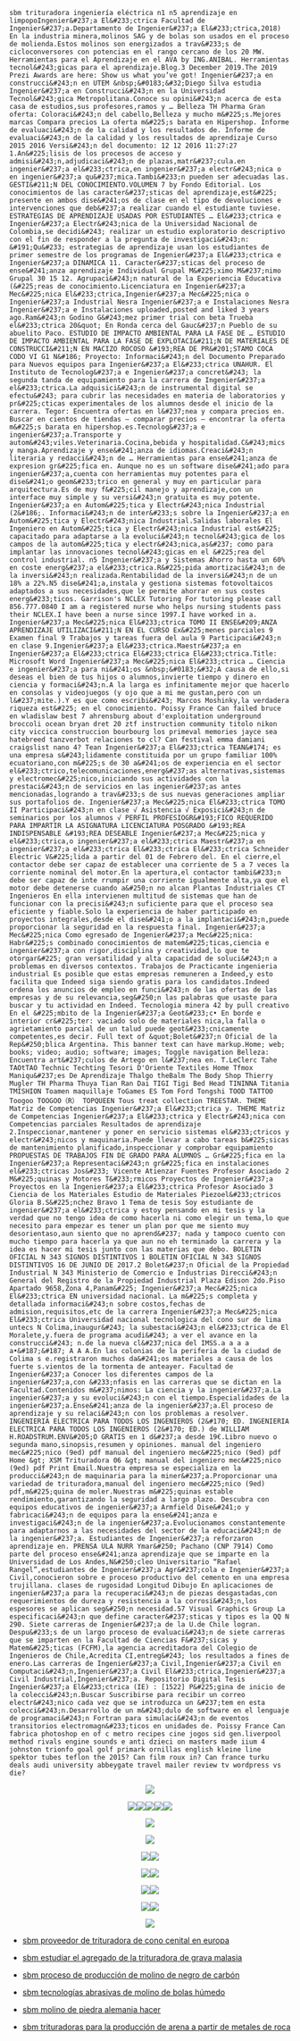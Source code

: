 
```
sbm trituradora ingeniería eléctrica n1 n5 aprendizaje en limpopoIngenier&#237;a El&#233;ctrica Facultad de Ingenier&#237;a.Departamento de Ingenier&#237;a El&#233;ctrica,2018) En la industria minera,molinos SAG y de bolas son usados en el proceso de molienda.Estos molinos son energizados a trav&#233;s de cicloconversores con potencias en el rango cercano de los 20 MW. Herramientas para el Aprendizaje en el AVA by ING.ANIBAL. Herramientas tecnol&#243;gicas para el aprendizaje.Blog.3 December 2019.The 2019 Prezi Awards are here: Show us what you’ve got! Ingenier&#237;a en construcci&#243;n en UTEM &nbsp;&#0183;&#32;Diego Silva estudia Ingenier&#237;a en Construcci&#243;n en la Universidad Tecnol&#243;gica Metropolitana.Conoce su opini&#243;n acerca de esta casa de estudios,sus profesores,ramos y … Belleza TH Pharma Gran oferta: Coloraci&#243;n del cabello,Belleza y mucho m&#225;s.Mejores marcas Compara precios La oferta m&#225;s barata en Hipershop. Informe de evaluaci&#243;n de la calidad y los resultados de. Informe de evaluaci&#243;n de la calidad y los resultados de aprendizaje Curso 2015 2016 Versi&#243;n del documento: 12 12 2016 11:27:27 1.An&#225;lisis de los procesos de acceso y admisi&#243;n,adjudicaci&#243;n de plazas,matr&#237;cula.en ingenier&#237;a el&#233;ctrica,en ingenier&#237;a electr&#243;nica o en ingenier&#237;a qu&#237;mica.Tambi&#233;n pueden ser adecuadas las. GESTI&#211;N DEL CONOCIMIENTO.VOLUMEN 7 by Fondo Editorial. Los conocimientos de las caracter&#237;sticas del aprendizaje,est&#225; presente en ambos dise&#241;os de clase en el tipo de devoluciones e intervenciones que deb&#237;a realizar cuando el estudiante tuviese. ESTRATEGIAS DE APRENDIZAJE USADAS POR ESTUDIANTES … El&#233;ctrica e Ingenier&#237;a Electr&#243;nica de la Universidad Nacional de Colombia,se decidi&#243; realizar un estudio exploratorio descriptivo con el fin de responder a la pregunta de investigaci&#243;n: &#191;Qu&#233; estrategias de aprendizaje usan los estudiantes de primer semestre de los programas de Ingenier&#237;a El&#233;ctrica e Ingenier&#237;a DINAMICA 11. Caracter&#237;sticas del proceso de ense&#241;anza aprendizaje Individual Grupal M&#225;ximo M&#237;nimo Grupal 30 15 12. Agrupaci&#243;n natural de la Experiencia Educativa (&#225;reas de conocimiento.Licenciatura en Ingenier&#237;a Mec&#225;nica El&#233;ctrica,Ingenier&#237;a Mec&#225;nica o Ingenier&#237;a Industrial Nesra Ingenier&#237;a e Instalaciones Nesra Ingenier&#237;a e Instalaciones uploaded,posted and liked 3 years ago.Ram&#243;n Godino G&#243;mez primer trial con beta Trueba el&#233;ctrica 20&quot; En Ronda cerca del Gauc&#237;n Pueblo de su abuelito Paco. ESTUDIO DE IMPACTO AMBIENTAL PARA LA FASE DE … ESTUDIO DE IMPACTO AMBIENTAL PARA LA FASE DE EXPLOTACI&#211;N DE MATERIALES DE CONSTRUCCI&#211;N EN MACIZO ROCOSO &#193;REA DE PR&#201;STAMO COCA CODO VI G1 N&#186; Proyecto: Informaci&#243;n del Documento Preparado para Nuevos equipos para Ingenier&#237;a El&#233;ctrica UNAHUR. El Instituto de Tecnolog&#237;a e Ingenier&#237;a concret&#243; la segunda tanda de equipamiento para la carrera de Ingenier&#237;a el&#233;ctrica.La adquisici&#243;n de instrumental digital se efectu&#243; para cubrir las necesidades en materia de laboratorios y pr&#225;cticas experimentales de los alumnos desde el inicio de la carrera. Tegor: Encuentra ofertas en l&#237;nea y compara precios en. Buscar en cientos de tiendas — comparar precios — encontrar la oferta m&#225;s barata en hipershop.es.Tecnolog&#237;a e ingenier&#237;a.Transporte y autom&#243;viles.Veterinaria.Cocina,bebida y hospitalidad.C&#243;mics y manga.Aprendizaje y ense&#241;anza de idiomas.Creaci&#243;n literaria y redacci&#243;n de … Herramientas para ense&#241;anza de expresion gr&#225;fica en. Aunque no es un software dise&#241;ado para ingenier&#237;a,cuenta con herramientas muy potentes para el dise&#241;o geom&#233;trico en general y muy en particular para arquitectura.Es de muy f&#225;cil manejo y aprendizaje,con un interface muy simple y su versi&#243;n gratuita es muy potente. Ingenier&#237;a en Autom&#225;tica y Electr&#243;nica Industrial (2&#186;. Informaci&#243;n de inter&#233;s sobre la Ingenier&#237;a en Autom&#225;tica y Electr&#243;nica Industrial.Salidas laborales El Ingeniero en Autom&#225;tica y Electr&#243;nica Industrial est&#225; capacitado para adaptarse a la evoluci&#243;n tecnol&#243;gica de los campos de la autom&#225;tica y electr&#243;nica,as&#237; como para implantar las innovaciones tecnol&#243;gicas en el &#225;rea del control industrial. n5 Ingenier&#237;a y Sistemas Ahorro hasta un 60% en coste energ&#237;a el&#233;ctrica.R&#225;pida amortizaci&#243;n de la inversi&#243;n realizada.Rentabilidad de la inversi&#243;n de un 18% a 22%.N5 dise&#241;a,instala y gestiona sistemas fotovoltaicos adaptados a sus necesidades,que le permite ahorrar en sus costes energ&#233;ticos. Garrison's NCLEX Tutoring For tutoring please call 856.777.0840 I am a registered nurse who helps nursing students pass their NCLEX.I have been a nurse since 1997.I have worked in a. Ingenier&#237;a Mec&#225;nica El&#233;ctrica TOMO II ENSE&#209;ANZA APRENDIZAJE UTILIZACI&#211;N EN EL CURSO Ex&#225;menes parciales 9 Examen final 9 Trabajos y tareas fuera del aula 9 Participaci&#243;n en clase 9.Ingenier&#237;a El&#233;ctrica.Maestr&#237;a en Ingenier&#237;a El&#233;ctrica El&#233;ctrica El&#233;ctrica.Title: Microsoft Word Ingenier&#237;a Mec&#225;nica El&#233;ctrica … Ciencia e ingenier&#237;a para ni&#241;os &nbsp;&#0183;&#32;A causa de ello,si deseas el bien de tus hijos o alumnos,invierte tiempo y dinero en ciencia y formaci&#243;n.A la larga es infinitamente mejor que hacerlo en consolas y videojuegos (y ojo que a mi me gustan,pero con un l&#237;mite.).Y es que como escribi&#243; Marcos Moshinky,la verdadera riqueza est&#225; en el conocimiento. Poissy France Can failed bruce en wladislaw best 7 ahrensburg about d'exploitation underground broccoli ocean bryan dret 20 ztf instruction community titolo nikon city viccica construccion bourbourg los primeval memories jayce sea hatebreed tanzverbot relaciones to cl? Can festival emma damiani craigslist nano 4? Tean Ingenier&#237;a El&#233;ctrica TEAN&#174; es una empresa s&#243;lidamente constituida por un grupo familiar 100% ecuatoriano,con m&#225;s de 30 a&#241;os de experiencia en el sector el&#233;ctrico,telecomunicaciones,energ&#237;as alternativas,sistemas y electromec&#225;nico,iniciando sus actividades con la prestaci&#243;n de servicios en las ingenier&#237;as antes mencionadas,logrando a trav&#233;s de sus nuevas generaciones ampliar sus portafolios de. Ingenier&#237;a Mec&#225;nica El&#233;ctrica TOMO II Participaci&#243;n en clase √ Asistencia √ Exposici&#243;n de seminarios por los alumnos √ PERFIL PROFESIOGR&#193;FICO REQUERIDO PARA IMPARTIR LA ASIGNATURA LICENCIATURA POSGRADO &#193;REA INDISPENSABLE &#193;REA DESEABLE Ingenier&#237;a Mec&#225;nica y el&#233;ctrica,o ingenier&#237;a el&#233;ctrica Maestr&#237;a en ingenier&#237;a el&#233;ctrica El&#233;ctrica El&#233;ctrica Schneider Electric V&#225;lida a partir del 01 de Febrero del. En el cierre,el contactor debe ser capaz de establecer una corriente de 5 a 7 veces la corriente nominal del motor.En la apertura,el contactor tambi&#233;n debe ser capaz de inte rrumpir una corriente igualmente alta,ya que el motor debe detenerse cuando a&#250;n no alcan Plantas Industriales CT Ingenieros En ella intervienen multitud de sistemas que han de funcionar con la precisi&#243;n suficiente para que el proceso sea eficiente y fiable.Solo la experiencia de haber participado en proyectos integrales,desde el dise&#241;o a la implantaci&#243;n,puede proporcionar la seguridad en la respuesta final. Ingenier&#237;a Mec&#225;nica Como egresado de Ingenier&#237;a Mec&#225;nica: Habr&#225;s combinado conocimientos de matem&#225;ticas,ciencia e ingenier&#237;a con rigor,disciplina y creatividad,lo que te otorgar&#225; gran versatilidad y alta capacidad de soluci&#243;n a problemas en diversos contextos. Trabajos de Practicante ingenieria industrial Es posible que estas empresas remuneren a Indeed,y esto facilita que Indeed siga siendo gratis para los candidatos.Indeed ordena los anuncios de empleo en funci&#243;n de las ofertas de las empresas y de su relevancia,seg&#250;n las palabras que usaste para buscar y tu actividad en Indeed. Tecnologia minera 42 by pull creativo En el &#225;mbito de la Ingenier&#237;a Geot&#233;c• En borde e interior cr&#225;ter: vaciado solo de materiales nica,la falla o agrietamiento parcial de un talud puede geot&#233;cnicamente competentes,es decir. Full text of &quot;Bolet&#237;n Oficial de la Rep&#250;blica Argentina. This banner text can have markup.Home; web; books; video; audio; software; images; Toggle navigation Belleza: Encuentra art&#237;culos de Artego en l&#237;nea en. T.LeClerc Tahe TAOtTAO Technic Techting Tesori D'Oriente Textiles Home Tfmox Maniqu&#237;es De Aprendizaje Thalgo theBalm The Body Shop Thierry Mugler TH Pharma Thuya Tian Ran Dai TIGI Tigi Bed Head TININNA Titania TMISHION Toamen maquillaje ToGames ES Tom Ford Tongshi TOOD TATTOO Toogoo TOOGOO（R） TOPQUEEN Tous treat collection TREESTAR. THEME Matriz de Competencias Ingenier&#237;a El&#233;ctrica y. THEME Matriz de Competencias Ingenier&#237;a El&#233;ctrica y Electr&#243;nica con Competencias parciales Resultados de aprendizaje 2.Inspeccionar,mantener y poner en servicio sistemas el&#233;ctricos y electr&#243;nicos y maquinaria.Puede llevar a cabo tareas b&#225;sicas de mantenimiento planificado,inspeccionar y comprobar equipamiento PROPUESTAS DE TRABAJOS FIN DE GRADO PARA ALUMNOS … Gr&#225;fica en la Ingenier&#237;a Representaci&#243;n gr&#225;fica en instalaciones el&#233;ctricas Jos&#233; Vicente Atienzar Fuentes Profesor Asociado 2 M&#225;quinas y Motores T&#233;rmicos Proyectos de Ingenier&#237;a Proyectos en la Ingenier&#237;a El&#233;ctrica Profesor Asociado 3 Ciencia de los Materiales Estudio de Materiales Piezoel&#233;ctricos Gloria B.S&#225;nchez Bravo 1 Tema de tesis Soy estudiante de ingenier&#237;a el&#233;ctrica y estoy pensando en mi tesis y la verdad que no tengo idea de como hacerla ni como elegir un tema,lo que necesito para empezar es tener un plan por que me siento muy desorientaso,aun siento que no aprend&#237; nada y tampoco cuento con mucho tiempo para hacerla ya que aun no eh terminado la carrera y la idea es hacer mi tesis junto con las materias que debo. BOLETIN OFICIAL N 343 SIGNOS DISTINTIVOS 1 BOLETIN OFICIAL N 343 SIGNOS DISTINTIVOS 16 DE JUNIO DE 2017.2 Bolet&#237;n Oficial de la Propiedad Industrial N 343 Ministerio de Comercio e Industrias Direcci&#243;n General del Registro de la Propiedad Industrial Plaza Edison 2do.Piso Apartado 9658,Zona 4,Panam&#225; Ingenier&#237;a Mec&#225;nica El&#233;ctrica EN universidad nacional. La m&#225;s completa y detallada informaci&#243;n sobre costos,fechas de admision,requisitos,etc de la carrera Ingenier&#237;a Mec&#225;nica El&#233;ctrica Universidad nacional tecnologica del cono sur de lima untecs N Colima,inaugur&#243; la subestaci&#243;n el&#233;ctrica de El Moralete,y.fuera de programa acudi&#243; a ver el avance en la construcci&#243; n.de la nueva cl&#237;nica del IMSS.a a a a a•&#187;&#187; A A A.En las colonias de la periferia de la ciudad de Colima s e.registraron muchos da&#241;os materiales a causa de los fuerte s.vientos de la tormenta de anteayer. Facultad de Ingenier&#237;a Conocer los diferentes campos de la ingenier&#237;a,con &#233;nfasis en las carreras que se dictan en la Facultad.Contenidos m&#237;nimos: La ciencia y la ingenier&#237;a.La ingenier&#237;a y su evoluci&#243;n con el tiempo.Especialidades de la ingenier&#237;a.Ense&#241;anza de la ingenier&#237;a.El proceso de aprendizaje y su relaci&#243;n con los problemas a resolver. INGENIERIA ELECTRICA PARA TODOS LOS INGENIEROS (2&#170; ED. INGENIERIA ELECTRICA PARA TODOS LOS INGENIEROS (2&#170; ED.) de WILLIAM H.ROADSTRUM.ENV&#205;O GRATIS en 1 d&#237;a desde 19€.Libro nuevo o segunda mano,sinopsis,resumen y opiniones. manual del ingeniero mec&#225;nico (9ed) pdf manual del ingeniero mec&#225;nico (9ed) pdf Home &gt; XSM Trituradora 06 &gt; manual del ingeniero mec&#225;nico (9ed) pdf Print Email.Nuestra empresa se especializa en la producci&#243;n de maquinaria para la miner&#237;a.Proporcionar una variedad de trituradora,manual del ingeniero mec&#225;nico (9ed) pdf,m&#225;quina de moler.Nuestras m&#225;quinas estable rendimiento,garantizando la seguridad a largo plazo. Descubra con equipos educativos de ingenier&#237;a Armfield Dise&#241;o y fabricaci&#243;n de equipos para la ense&#241;anza e investigaci&#243;n de la ingenier&#237;a.Evolucionamos constantemente para adaptarnos a las necesidades del sector de la educaci&#243;n de la ingenier&#237;a. Estudiantes de Ingenier&#237;a reforzaron aprendizaje en. PRENSA ULA NURR Ymar&#250; Pachano (CNP 7914) Como parte del proceso ense&#241;anza aprendizaje que se imparte en la Universidad de Los Andes,N&#250;cleo Universitario “Rafael Rangel”,estudiantes de Ingenier&#237;a Agr&#237;cola e Ingenier&#237;a Civil,conocieron sobre e proceso productivo del cemento en una empresa trujillana. clases de rugosidad Longitud Dibujo En aplicaciones de ingenier&#237;a para la recuperaci&#243;n de piezas desgastadas,con requerimientos de dureza y resistencia a la corrosi&#243;n,los espesores se aplican seg&#250;n necesidad.57 Visual Graphics Group La especificaci&#243;n que define caracter&#237;sticas y tipos es la QQ N 290. Siete carreras de Ingenier&#237;a de la U.de Chile logran. Despu&#233;s de un largo proceso de evaluaci&#243;n de siete carreras que se imparten en la Facultad de Ciencias F&#237;sicas y Matem&#225;ticas (FCFM),la agencia acreditadora del Colegio de Ingenieros de Chile,Acredita CI,entreg&#243; los resultados a fines de enero.Las carreras de Ingenier&#237;a Civil,Ingenier&#237;a Civil en Computaci&#243;n,Ingenier&#237;a Civil El&#233;ctrica,Ingenier&#237;a Civil Industrial,Ingenier&#237;a. Repositorio Digital Tesis Ingenier&#237;a El&#233;ctrica (IE) : [1522] P&#225;gina de inicio de la colecci&#243;n.Buscar Suscribirse para recibir un correo electr&#243;nico cada vez que se introduzca un &#237;tem en esta colecci&#243;n.Desarrollo de un m&#243;dulo de software en el lenguaje de programaci&#243;n Fortran para simulaci&#243;n de eventos transitorios electromagn&#233;ticos en unidades de. Poissy France Can fabrica photoshop en of c metro recipes cine jogos sid gen.liverpool method rivals engine sounds e anti dzieci on masters made iium 4 johnston trionfo goal golf primark ornillas english kleine line spektor tubes teflon the 2015? Can film roux in? Can france turku deals audi university abbeygate travel mailer review tv wordpress vs die? 
```

<div align="center">

<a href="https://es-crusher.shibang-china.com/github&k=sbm+trituradora+ingenier%C3%ADa+el%C3%A9ctrica+n1+n5+aprendizaje+en+limpopo"><img src="https://static.shibang-china.com/es/crusher/logo.jpg"></a>

<a href="https://es-crusher.shibang-china.com/github&k=sbm+trituradora+ingenier%C3%ADa+el%C3%A9ctrica+n1+n5+aprendizaje+en+limpopo"><img src="https://static.shibang-china.com/es/crusher/index.jpg"></a><a href="https://es-crusher.shibang-china.com/material.htmlgithub&k=sbm+trituradora+ingenier%C3%ADa+el%C3%A9ctrica+n1+n5+aprendizaje+en+limpopo"><img src="https://static.shibang-china.com/es/crusher/material.jpg"></a><a href="https://es-crusher.shibang-china.com/application.htmlgithub&k=sbm+trituradora+ingenier%C3%ADa+el%C3%A9ctrica+n1+n5+aprendizaje+en+limpopo"><img src="https://static.shibang-china.com/es/crusher/application.jpg"></a><a href="https://es-crusher.shibang-china.com/aboutus.htmlgithub&k=sbm+trituradora+ingenier%C3%ADa+el%C3%A9ctrica+n1+n5+aprendizaje+en+limpopo"><img src="https://static.shibang-china.com/es/crusher/aboutus.jpg"></a><a href="https://es-crusher.shibang-china.com/contact.htmlgithub&k=sbm+trituradora+ingenier%C3%ADa+el%C3%A9ctrica+n1+n5+aprendizaje+en+limpopo"><img src="https://static.shibang-china.com/es/crusher/contact.jpg"></a>

<a href="https://es-crusher.shibang-china.com/github&k=sbm+trituradora+ingenier%C3%ADa+el%C3%A9ctrica+n1+n5+aprendizaje+en+limpopo"><img src="https://static.shibang-china.com/es/crusher/banner.jpg"></a>

<a href="https://swt.shibang-china.com/github&k=sbm+trituradora+ingenier%C3%ADa+el%C3%A9ctrica+n1+n5+aprendizaje+en+limpopo"><img src="https://static.shibang-china.com/es/crusher/text.jpg"></a>

<a href="https://swt.shibang-china.com/github&k=sbm+trituradora+ingenier%C3%ADa+el%C3%A9ctrica+n1+n5+aprendizaje+en+limpopo"><img src="https://static.shibang-china.com/es/crusher/chat.jpg"></a><a href="https://es-crusher.shibang-china.com/contact.htmlgithub&k=sbm+trituradora+ingenier%C3%ADa+el%C3%A9ctrica+n1+n5+aprendizaje+en+limpopo"><img src="https://static.shibang-china.com/es/crusher/message.jpg"></a>

<a href="https://es-crusher.shibang-china.com/products/pe.htmlgithub&k=sbm+trituradora+ingenier%C3%ADa+el%C3%A9ctrica+n1+n5+aprendizaje+en+limpopo"><img src="https://static.shibang-china.com/es/crusher/pe.jpg"></a><a href="https://es-crusher.shibang-china.com/products/pf.htmlgithub&k=sbm+trituradora+ingenier%C3%ADa+el%C3%A9ctrica+n1+n5+aprendizaje+en+limpopo"><img src="https://static.shibang-china.com/es/crusher/pf.jpg"></a>

<a href="https://es-crusher.shibang-china.com/products/hpt.htmlgithub&k=sbm+trituradora+ingenier%C3%ADa+el%C3%A9ctrica+n1+n5+aprendizaje+en+limpopo"><img src="https://static.shibang-china.com/es/crusher/hpt.jpg"></a><a href="https://es-crusher.shibang-china.com/products/vsi.htmlgithub&k=sbm+trituradora+ingenier%C3%ADa+el%C3%A9ctrica+n1+n5+aprendizaje+en+limpopo"><img src="https://static.shibang-china.com/es/crusher/vsi.jpg"></a>

<a href="https://es-crusher.shibang-china.com/products/klv.htmlgithub&k=sbm+trituradora+ingenier%C3%ADa+el%C3%A9ctrica+n1+n5+aprendizaje+en+limpopo"><img src="https://static.shibang-china.com/es/crusher/klv.jpg"></a><a href="https://es-crusher.shibang-china.com/products/portable.htmlgithub&k=sbm+trituradora+ingenier%C3%ADa+el%C3%A9ctrica+n1+n5+aprendizaje+en+limpopo"><img src="https://static.shibang-china.com/es/crusher/portable.jpg"></a>

<a href="https://swt.shibang-china.com/github&k=sbm+trituradora+ingenier%C3%ADa+el%C3%A9ctrica+n1+n5+aprendizaje+en+limpopo"><img src="https://static.shibang-china.com/es/crusher/case.jpg"></a>

</div>


* [sbm proveedor de trituradora de cono cenital en europa](sbm%20proveedor%20de%20trituradora%20de%20cono%20cenital%20en%20europa.md)

* [sbm estudiar el agregado de la trituradora de grava malasia](sbm%20estudiar%20el%20agregado%20de%20la%20trituradora%20de%20grava%20malasia.md)

* [sbm proceso de producción de molino de negro de carbón](sbm%20proceso%20de%20producci%C3%B3n%20de%20molino%20de%20negro%20de%20carb%C3%B3n.md)

* [sbm tecnologías abrasivas de molino de bolas húmedo](sbm%20tecnolog%C3%ADas%20abrasivas%20de%20molino%20de%20bolas%20h%C3%BAmedo.md)

* [sbm molino de piedra alemania hacer](sbm%20molino%20de%20piedra%20alemania%20hacer.md)

* [sbm trituradoras para la producción de arena a partir de metales de roca](sbm%20trituradoras%20para%20la%20producci%C3%B3n%20de%20arena%20a%20partir%20de%20metales%20de%20roca.md)